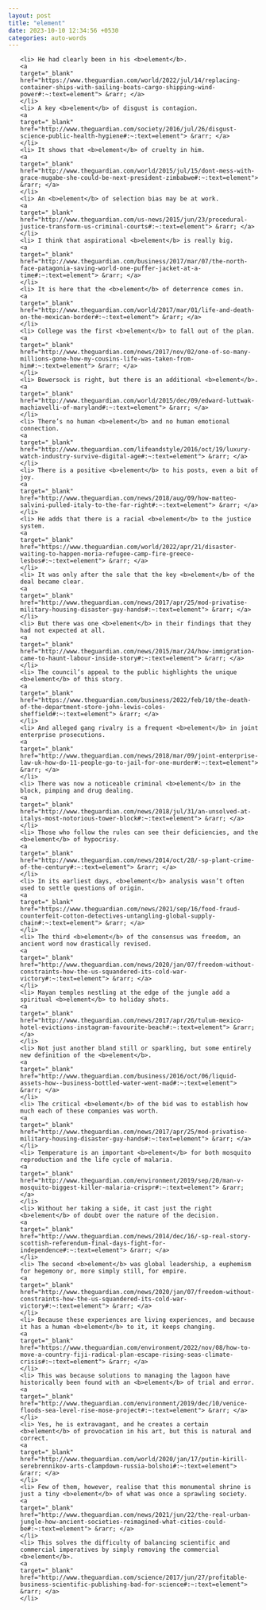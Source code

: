 ```yaml
---
layout: post
title: "element"
date: 2023-10-10 12:34:56 +0530
categories: auto-words
---
```

<ol>

    <li> He had clearly been in his <b>element</b>.
    <a 
    target="_blank" 
    href="https://www.theguardian.com/world/2022/jul/14/replacing-container-ships-with-sailing-boats-cargo-shipping-wind-power#:~:text=element"> &rarr; </a>
    </li>
    <li> A key <b>element</b> of disgust is contagion.
    <a 
    target="_blank" 
    href="http://www.theguardian.com/society/2016/jul/26/disgust-science-public-health-hygiene#:~:text=element"> &rarr; </a>
    </li>
    <li> It shows that <b>element</b> of cruelty in him.
    <a 
    target="_blank" 
    href="http://www.theguardian.com/world/2015/jul/15/dont-mess-with-grace-mugabe-she-could-be-next-president-zimbabwe#:~:text=element"> &rarr; </a>
    </li>
    <li> An <b>element</b> of selection bias may be at work.
    <a 
    target="_blank" 
    href="http://www.theguardian.com/us-news/2015/jun/23/procedural-justice-transform-us-criminal-courts#:~:text=element"> &rarr; </a>
    </li>
    <li> I think that aspirational <b>element</b> is really big.
    <a 
    target="_blank" 
    href="http://www.theguardian.com/business/2017/mar/07/the-north-face-patagonia-saving-world-one-puffer-jacket-at-a-time#:~:text=element"> &rarr; </a>
    </li>
    <li> It is here that the <b>element</b> of deterrence comes in.
    <a 
    target="_blank" 
    href="http://www.theguardian.com/world/2017/mar/01/life-and-death-on-the-mexican-border#:~:text=element"> &rarr; </a>
    </li>
    <li> College was the first <b>element</b> to fall out of the plan.
    <a 
    target="_blank" 
    href="http://www.theguardian.com/news/2017/nov/02/one-of-so-many-millions-gone-how-my-cousins-life-was-taken-from-him#:~:text=element"> &rarr; </a>
    </li>
    <li> Bowersock is right, but there is an additional <b>element</b>.
    <a 
    target="_blank" 
    href="http://www.theguardian.com/world/2015/dec/09/edward-luttwak-machiavelli-of-maryland#:~:text=element"> &rarr; </a>
    </li>
    <li> There’s no human <b>element</b> and no human emotional connection.
    <a 
    target="_blank" 
    href="http://www.theguardian.com/lifeandstyle/2016/oct/19/luxury-watch-industry-survive-digital-age#:~:text=element"> &rarr; </a>
    </li>
    <li> There is a positive <b>element</b> to his posts, even a bit of joy.
    <a 
    target="_blank" 
    href="http://www.theguardian.com/news/2018/aug/09/how-matteo-salvini-pulled-italy-to-the-far-right#:~:text=element"> &rarr; </a>
    </li>
    <li> He adds that there is a racial <b>element</b> to the justice system.
    <a 
    target="_blank" 
    href="https://www.theguardian.com/world/2022/apr/21/disaster-waiting-to-happen-moria-refugee-camp-fire-greece-lesbos#:~:text=element"> &rarr; </a>
    </li>
    <li> It was only after the sale that the key <b>element</b> of the deal became clear.
    <a 
    target="_blank" 
    href="http://www.theguardian.com/news/2017/apr/25/mod-privatise-military-housing-disaster-guy-hands#:~:text=element"> &rarr; </a>
    </li>
    <li> But there was one <b>element</b> in their findings that they had not expected at all.
    <a 
    target="_blank" 
    href="http://www.theguardian.com/news/2015/mar/24/how-immigration-came-to-haunt-labour-inside-story#:~:text=element"> &rarr; </a>
    </li>
    <li> The council’s appeal to the public highlights the unique <b>element</b> of this story.
    <a 
    target="_blank" 
    href="https://www.theguardian.com/business/2022/feb/10/the-death-of-the-department-store-john-lewis-coles-sheffield#:~:text=element"> &rarr; </a>
    </li>
    <li> And alleged gang rivalry is a frequent <b>element</b> in joint enterprise prosecutions.
    <a 
    target="_blank" 
    href="http://www.theguardian.com/news/2018/mar/09/joint-enterprise-law-uk-how-do-11-people-go-to-jail-for-one-murder#:~:text=element"> &rarr; </a>
    </li>
    <li> There was now a noticeable criminal <b>element</b> in the block, pimping and drug dealing.
    <a 
    target="_blank" 
    href="http://www.theguardian.com/news/2018/jul/31/an-unsolved-at-italys-most-notorious-tower-block#:~:text=element"> &rarr; </a>
    </li>
    <li> Those who follow the rules can see their deficiencies, and the <b>element</b> of hypocrisy.
    <a 
    target="_blank" 
    href="http://www.theguardian.com/news/2014/oct/28/-sp-plant-crime-of-the-century#:~:text=element"> &rarr; </a>
    </li>
    <li> In its earliest days, <b>element</b> analysis wasn’t often used to settle questions of origin.
    <a 
    target="_blank" 
    href="https://www.theguardian.com/news/2021/sep/16/food-fraud-counterfeit-cotton-detectives-untangling-global-supply-chain#:~:text=element"> &rarr; </a>
    </li>
    <li> The third <b>element</b> of the consensus was freedom, an ancient word now drastically revised.
    <a 
    target="_blank" 
    href="http://www.theguardian.com/news/2020/jan/07/freedom-without-constraints-how-the-us-squandered-its-cold-war-victory#:~:text=element"> &rarr; </a>
    </li>
    <li> Mayan temples nestling at the edge of the jungle add a spiritual <b>element</b> to holiday shots.
    <a 
    target="_blank" 
    href="http://www.theguardian.com/news/2017/apr/26/tulum-mexico-hotel-evictions-instagram-favourite-beach#:~:text=element"> &rarr; </a>
    </li>
    <li> Not just another bland still or sparkling, but some entirely new definition of the <b>element</b>.
    <a 
    target="_blank" 
    href="http://www.theguardian.com/business/2016/oct/06/liquid-assets-how--business-bottled-water-went-mad#:~:text=element"> &rarr; </a>
    </li>
    <li> The critical <b>element</b> of the bid was to establish how much each of these companies was worth.
    <a 
    target="_blank" 
    href="http://www.theguardian.com/news/2017/apr/25/mod-privatise-military-housing-disaster-guy-hands#:~:text=element"> &rarr; </a>
    </li>
    <li> Temperature is an important <b>element</b> for both mosquito reproduction and the life cycle of malaria.
    <a 
    target="_blank" 
    href="http://www.theguardian.com/environment/2019/sep/20/man-v-mosquito-biggest-killer-malaria-crispr#:~:text=element"> &rarr; </a>
    </li>
    <li> Without her taking a side, it cast just the right <b>element</b> of doubt over the nature of the decision.
    <a 
    target="_blank" 
    href="http://www.theguardian.com/news/2014/dec/16/-sp-real-story-scottish-referendum-final-days-fight-for-independence#:~:text=element"> &rarr; </a>
    </li>
    <li> The second <b>element</b> was global leadership, a euphemism for hegemony or, more simply still, for empire.
    <a 
    target="_blank" 
    href="http://www.theguardian.com/news/2020/jan/07/freedom-without-constraints-how-the-us-squandered-its-cold-war-victory#:~:text=element"> &rarr; </a>
    </li>
    <li> Because these experiences are living experiences, and because it has a human <b>element</b> to it, it keeps changing.
    <a 
    target="_blank" 
    href="https://www.theguardian.com/environment/2022/nov/08/how-to-move-a-country-fiji-radical-plan-escape-rising-seas-climate-crisis#:~:text=element"> &rarr; </a>
    </li>
    <li> This was because solutions to managing the lagoon have historically been found with an <b>element</b> of trial and error.
    <a 
    target="_blank" 
    href="http://www.theguardian.com/environment/2019/dec/10/venice-floods-sea-level-rise-mose-project#:~:text=element"> &rarr; </a>
    </li>
    <li> Yes, he is extravagant, and he creates a certain <b>element</b> of provocation in his art, but this is natural and correct.
    <a 
    target="_blank" 
    href="http://www.theguardian.com/world/2020/jan/17/putin-kirill-serebrennikov-arts-clampdown-russia-bolshoi#:~:text=element"> &rarr; </a>
    </li>
    <li> Few of them, however, realise that this monumental shrine is just a tiny <b>element</b> of what was once a sprawling society.
    <a 
    target="_blank" 
    href="http://www.theguardian.com/news/2021/jun/22/the-real-urban-jungle-how-ancient-societies-reimagined-what-cities-could-be#:~:text=element"> &rarr; </a>
    </li>
    <li> This solves the difficulty of balancing scientific and commercial imperatives by simply removing the commercial <b>element</b>.
    <a 
    target="_blank" 
    href="http://www.theguardian.com/science/2017/jun/27/profitable-business-scientific-publishing-bad-for-science#:~:text=element"> &rarr; </a>
    </li>